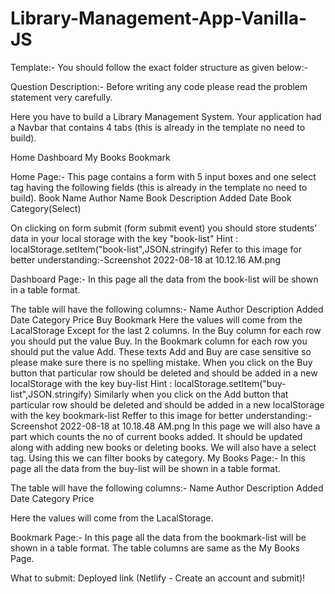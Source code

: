 # Library-Management-App-Vanilla-JS

Template:-
You should follow the exact folder structure as given below:-

Question Description:-
Before writing any code please read the problem statement very carefully.

Here you have to build a Library Management System.
Your application had a Navbar that contains 4 tabs (this is already in the template no need to build).

Home
Dashboard
My Books
Bookmark

Home Page:-
This page contains a form with 5 input boxes and one select tag having the following fields (this is already in the template no need to build).
Book Name
Author Name
Book Description
Added Date
Book Category(Select)

On clicking on form submit (form submit event) you should store students' data in your local storage with the key "book-list"
  Hint : localStorage.setItem("book-list",JSON.stringify)
Refer to this image for better understanding:-Screenshot 2022-08-18 at 10.12.16 AM.png

Dashboard Page:-
In this page all the data from the book-list will be shown in a table format.

The table will have the following columns:-
Name
Author
Description
Added Date
Category
Price
Buy
Bookmark
Here the values will come from the LacalStorage Except for the last 2 columns.
In the Buy column for each row you should put the value Buy.
In the Bookmark column for each row you should put the value Add.
These texts Add and Buy are case sensitive so please make sure there is no spelling mistake.
When you click on the Buy button that particular row should be deleted and should be added in a new localStorage with the key buy-list
  Hint : localStorage.setItem("buy-list",JSON.stringify)
Similarly when you click on the Add button that particular row should be deleted and should be added in a new localStorage with the key bookmark-list
Reffer to this image for better understanding:-Screenshot 2022-08-18 at 10.18.48 AM.png
In this page we will also have a part which counts the no of current books added. It should be updated along with adding new books or deleting books.
We will also have a select tag. Using this we can filter books by category.
My Books Page:-
In this page all the data from the buy-list will be shown in a table format.

The table will have the following columns:-
Name
Author
Description
Added Date
Category
Price

Here the values will come from the LacalStorage.

Bookmark Page:-
In this page all the data from the bookmark-list will be shown in a table format.
The table columns are same as the My Books Page.

What to submit:
Deployed link (Netlify - Create an account and submit)!